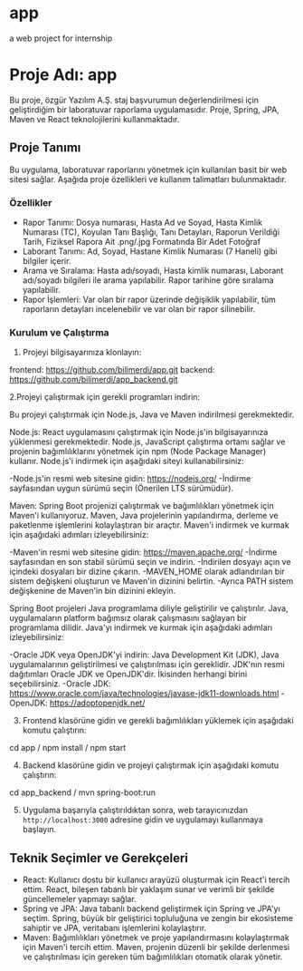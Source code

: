 # app
 a web project for internship
 
# Proje Adı: app

Bu proje, özgür Yazılım A.Ş. staj başvurumun değerlendirilmesi için geliştirdiğim bir laboratuvar raporlama uygulamasıdır. Proje, Spring, JPA, Maven ve React teknolojilerini kullanmaktadır.

## Proje Tanımı

Bu uygulama, laboratuvar raporlarını yönetmek için kullanılan basit bir web sitesi sağlar. Aşağıda proje özellikleri ve kullanım talimatları bulunmaktadır.

### Özellikler

- Rapor Tanımı: Dosya numarası, Hasta Ad ve Soyad, Hasta Kimlik Numarası (TC), Koyulan Tanı Başlığı, Tanı Detayları, Raporun Verildiği Tarih, Fiziksel Rapora Ait .png/.jpg Formatında Bir Adet Fotoğraf
- Laborant Tanımı: Ad, Soyad, Hastane Kimlik Numarası (7 Haneli) gibi bilgiler içerir.
- Arama ve Sıralama: Hasta adı/soyadı, Hasta kimlik numarası, Laborant adı/soyadı bilgileri ile arama yapılabilir. Rapor tarihine göre sıralama yapılabilir.
- Rapor İşlemleri: Var olan bir rapor üzerinde değişiklik yapılabilir, tüm raporların detayları incelenebilir ve var olan bir rapor silinebilir.

### Kurulum ve Çalıştırma

1. Projeyi bilgisayarınıza klonlayın:

frontend: https://github.com/bilimerdi/app.git
backend: https://github.com/bilimerdi/app_backend.git

2.Projeyi çalıştırmak için gerekli programları indirin:

Bu projeyi çalıştırmak için Node.js, Java ve Maven indirilmesi gerekmektedir.

Node.js: React uygulamasını çalıştırmak için Node.js'in bilgisayarınıza yüklenmesi gerekmektedir. Node.js, JavaScript çalıştırma ortamı sağlar ve projenin bağımlılıklarını yönetmek için npm (Node Package Manager) kullanır. Node.js'i indirmek için aşağıdaki siteyi kullanabilirsiniz:

-Node.js'in resmi web sitesine gidin: https://nodejs.org/
-İndirme sayfasından uygun sürümü seçin (Önerilen LTS sürümüdür).

Maven: Spring Boot projenizi çalıştırmak ve bağımlılıkları yönetmek için Maven'i kullanıyoruz. Maven, Java projelerinin yapılandırma, derleme ve paketlenme işlemlerini kolaylaştıran bir araçtır. Maven'i indirmek ve kurmak için aşağıdaki adımları izleyebilirsiniz:

-Maven'in resmi web sitesine gidin: https://maven.apache.org/
-İndirme sayfasından en son stabil sürümü seçin ve indirin.
-İndirilen dosyayı açın ve içindeki dosyaları bir dizine çıkarın.
-MAVEN_HOME olarak adlandırılan bir sistem değişkeni oluşturun ve Maven'in dizinini belirtin.
-Ayrıca PATH sistem değişkenine de Maven'in bin dizinini ekleyin.

Spring Boot projeleri Java programlama diliyle geliştirilir ve çalıştırılır. Java, uygulamaların platform bağımsız olarak çalışmasını sağlayan bir programlama dilidir.
Java'yı indirmek ve kurmak için aşağıdaki adımları izleyebilirsiniz:

-Oracle JDK veya OpenJDK'yi indirin: Java Development Kit (JDK), Java uygulamalarının geliştirilmesi ve çalıştırılması için gereklidir. JDK'nın resmi dağıtımları Oracle JDK ve OpenJDK'dir. İkisinden herhangi birini seçebilirsiniz.
-Oracle JDK: https://www.oracle.com/java/technologies/javase-jdk11-downloads.html
-OpenJDK: https://adoptopenjdk.net/

3. Frontend klasörüne gidin ve gerekli bağımlılıkları yüklemek için aşağıdaki komutu çalıştırın:

cd app /
npm install /
npm start


4. Backend klasörüne gidin ve projeyi çalıştırmak için aşağıdaki komutu çalıştırın:

cd app_backend /
mvn spring-boot:run


5. Uygulama başarıyla çalıştırıldıktan sonra, web tarayıcınızdan `http://localhost:3000` adresine gidin ve uygulamayı kullanmaya başlayın.

## Teknik Seçimler ve Gerekçeleri

- React: Kullanıcı dostu bir kullanıcı arayüzü oluşturmak için React'i tercih ettim. React, bileşen tabanlı bir yaklaşım sunar ve verimli bir şekilde güncellemeler yapmayı sağlar.
- Spring ve JPA: Java tabanlı backend geliştirmek için Spring ve JPA'yı seçtim. Spring, büyük bir geliştirici topluluğuna ve zengin bir ekosisteme sahiptir ve JPA, veritabanı işlemlerini kolaylaştırır.
- Maven: Bağımlılıkları yönetmek ve proje yapılandırmasını kolaylaştırmak için Maven'i tercih ettim. Maven, projenin düzenli bir şekilde derlenmesi ve çalıştırılması için gereken tüm bağımlılıkları otomatik olarak yönetir.

